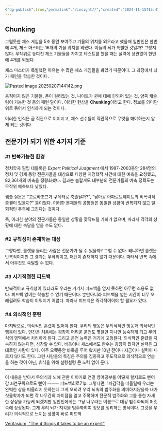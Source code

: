 ```yaml
---
{"dg-publish":true,"permalink":"/insight//","created":"2024-11-15T15:47:26.000+09:00","updated":"2025-02-07T19:52:28.000+09:00"}
---
```


## Chunking
그럴듯한 체스 게임을 5초 동안 보여주고 기물의 위치를 외우라고 했을때 일반인은 한번에 4개, 체스 마스터는 16개의 기물 위치를 외웠다. 이들의 뇌가 특별한 것일까? 그렇지 않다.
무작위로 놓여진 체스 기물들을 가지고 테스트를 했을 때는 실력에 상관없이 한번에 4개를 외웠다.

체스 마스터가 특별했던 이유는 수 많은 체스 게임들을 봐았기 때문이다.
그 과정에서 뇌가 패턴을 학습한 것이다.

![Pasted image 20250207144142.png](/img/user/z-Attached%20Files/Pasted%20image%2020250207144142.png)

움직이지 않은 기물들, 폰이 걸려있는 것, 나이트가 퀸에 대해 핀되어 있는 것, 양쪽 캐슬링이 가능한 것 등의 패턴 말이다. 이러한 현상을 **Chunking**이라고 한다. 정보를 의미단위로 묶어서 인식하게 되는 것이다.

이러한 인식은 곧 직관으로 이어지고, 체스 선수들이 직관적으로 무엇을 해야하는지 알게 되는 것이다.

## 전문가가 되기 위한 4가지 기준

### #1 반복가능한 환경
정치학자 필립 테틀록은 _Expert Political Judgment_ 에서 1987-2003동안 284명의 정치 및 경제 동향 전문가들을 대상으로 다양한 지정학적 사건에 대한 예측을 요청했고, 82,361개의 예측을 정량화했다. 결과는 놀랍게도 대부분의 전문가들의 예측 정확도는 무작위 예측보다 낮았다.

샘플 질문은 "고르바초프가 쿠데타로 축출될까?", "남아공 아파르트헤이트의 비폭력적 종결이 있을까?" 등이었다. 이러한 문제들의 공통점은 동일한 상황이 반복되지 않고 일회적인 추측에 그친다는 것이다.

즉, 이러한 분야의 전문가들은 동일한 상황을 맞닥뜨릴 기회가 없으며, 따라서 각각의 상황에 대한 숙달을 얻을 수도 없다.

### #2 규칙성이 존재하는 대상
그렇다면, 룰렛을 돌리는 사람은 전문가가 될 수 있을까?
그럴 수 없다. 왜냐하면 룰렛은 반복적이지만 그 결과는 무작위이고, 패턴이 존재하지 않기 때문이다.
따라서 반복 속에서 아무것도 숙달할 수 없다.

### #3 시기적절한 피드백
반복적이고 규칙성이 있더라도 우리는 거기서 피드백을 얻지 못하면 아무런 소용도 없다. 피드백 없이는 학습할 수 없기 때문이다. 뿐만아니라 피드백을 얻는 시간이 너무 오래걸려도 학습이 이뤄지기 어렵다. 따라서 피드백은 즉각적이어야 할 필요가 있다.

### #4 의식적인 훈련
마지막으로, 의식적인 훈련이 있어야 한다. 우리의 행동은 무의식적인 행동과 의식적인 행동이 있다. 인간은 처음에는 굉장히 어려운 운전도 몇달만 지나면 능숙하게 되고 무의식의 영역에서 처리하게 된다. 그리고 운전 능력은 거기에 고정된다. 의식적인 훈련을 지속하지 않는다면, 성장할 수 없다. 바둑이나 체스에서도 판수는 굉장히 많지만 실력은 그대로인 사람이 있다. 아주 오랫동안 바둑을 두어 왔지만 10년 전이나 지금이나 실력이 다르지 않기도 한다. 그런 사람들의 특징은 주의를 집중하고 주도적으로 의식적으로 연습을 하는 것이 아닌, 휴식을 위해 설렁설렁 큰 노력 없이 둔다.

---

이 내용을 받아서 무의식과 뇌에 관한 이야기로 연결
영어공부룰 어떻게 할지로도 뻗어감
ai연구쪽으로도 뻗어
ㅡㅡㅡ
피드백회로71p: 그렇다면, 1차감각을 떠올릴때 우리는 완벽한 상을 떠올리지 못하는데 그게 오히려 우리 뇌속의 범주화를 의미하지않을까 내가 싯물학자가 되면 각 나무간의 차이점을 알고 주목하며 전문적 범주화와 그를 통한 자세한 상상을 가능케 되겠지만 일반인에게는 그냥 나무라는 이름으로 대강 범주화되어 머릿속에 상상된다. 그게 우리 뇌가 지각을 범주화히여 정보를 정리하는 방식이다. 그것을 우리가 의식적으로 느끼는 상황이 바로 피드백



[Veritasium, "The 4 things it takes to be an expert"](https://www.youtube.com/watch?v=5eW6Eagr9XA&t=199s)
